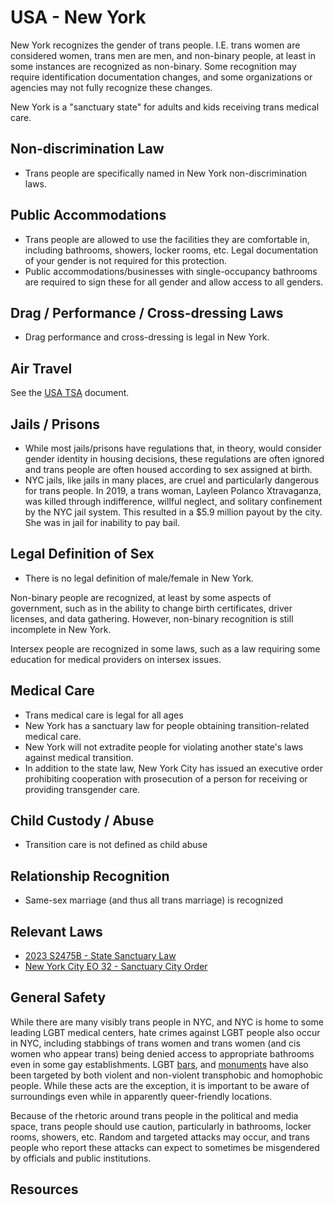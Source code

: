 # USA - New York

New York recognizes the gender of trans people. I.E. trans women are
considered women, trans men are men, and non-binary people, at least in
some instances are recognized as non-binary.  Some recognition may
require identification documentation changes, and some organizations or
agencies may not fully recognize these changes.

New York is a "sanctuary state" for adults and kids receiving trans
medical care.

## Non-discrimination Law

 * Trans people are specifically named in New York non-discrimination laws.

## Public Accommodations

 * Trans people are allowed to use the facilities they are comfortable
   in, including bathrooms, showers, locker rooms, etc.  Legal
   documentation of your gender is not required for this protection.
 * Public accommodations/businesses with single-occupancy bathrooms are
   required to sign these for all gender and allow access to all
   genders.

## Drag / Performance / Cross-dressing Laws

 * Drag performance and cross-dressing is legal in New York.

## Air Travel

See the [USA TSA](../notes/tsa.md) document.

## Jails / Prisons

 * While most jails/prisons have regulations that, in theory, would
   consider gender identity in housing decisions, these regulations are
   often ignored and trans people are often housed according to sex
   assigned at birth.
 * NYC jails, like jails in many places, are cruel and particularly
   dangerous for trans people. In 2019, a trans woman, Layleen Polanco
   Xtravaganza, was killed through indifference, willful neglect, and solitary
   confinement by the NYC jail system. This resulted in a $5.9
   million payout by the city. She was in jail for inability to pay
   bail.

## Legal Definition of Sex

 * There is no legal definition of male/female in New York.

Non-binary people are recognized, at least by some aspects of
government, such as in the ability to change birth certificates,
driver licenses, and data gathering. However, non-binary recognition is
still incomplete in New York.

Intersex people are recognized in some laws, such as a law requiring
some education for medical providers on intersex issues.

## Medical Care

 * Trans medical care is legal for all ages
 * New York has a sanctuary law for people obtaining transition-related
   medical care.
 * New York will not extradite people for violating another state's laws
   against medical transition.
 * In addition to the state law, New York City has issued an executive
   order prohibiting cooperation with prosecution of a person for
   receiving or providing transgender care.

## Child Custody / Abuse

 * Transition care is not defined as child abuse
 
## Relationship Recognition

 * Same-sex marriage (and thus all trans marriage) is recognized

## Relevant Laws

 * [2023 S2475B - State Sanctuary Law](https://legislation.nysenate.gov/pdf/bills/2023/S2475B)
 * [New York City EO 32 - Sanctuary City Order](https://www.nyc.gov/office-of-the-mayor/news/32-002/executive-order-32)

## General Safety

While there are many visibly trans people in NYC, and NYC is home to
some leading LGBT medical centers, hate crimes against LGBT people also
occur in NYC, including stabbings of trans women and trans women (and
cis women who appear trans) being denied access to appropriate bathrooms
even in some gay establishments.  LGBT
[bars](https://www.nbcnews.com/nbc-out/out-news/new-york-city-lgbtq-bar-set-ablaze-arson-attack-rcna23209),
and
[monuments](https://gaycitynews.com/vandals-attack-flags-stonewall-national-monument/)
have also been targeted by both violent and non-violent transphobic
and homophobic people.  While these acts are the exception, it
is important to be aware of surroundings even while in apparently
queer-friendly locations.

Because of the rhetoric around trans people in the political and media
space, trans people should use caution, particularly in bathrooms,
locker rooms, showers, etc.  Random and targeted attacks may occur, and
trans people who report these attacks can expect to sometimes be misgendered
by officials and public institutions.

## Resources

